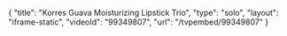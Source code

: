{
    "title": "Korres Guava Moisturizing Lipstick Trio",
    "type": "solo",
    "layout": "iframe-static",
    "videoId": "99349807",
    "url": "\/tvpembed\/99349807"
}